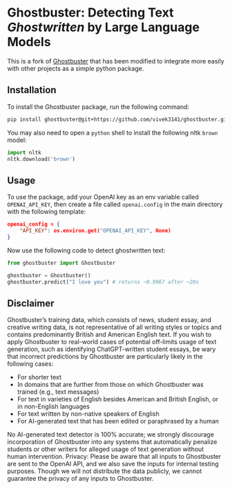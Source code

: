 # Ghostbuster: Detecting Text <i>Ghostwritten</i> by Large Language Models

This is a fork of [Ghostbuster](https://github.com/vivek3141/ghostbuster) that has been modified to integrate more easily with other projects as a simple python package.

## Installation

To install the Ghostbuster package, run the following command:

```bash
pip install ghostbuster@git+https://github.com/vivek3141/ghostbuster.git
```

You may also need to open a `python` shell to install the following nltk `brown` model:

```python
import nltk
nltk.download('brown')
```

## Usage

To use the package, add your OpenAI key as an env variable called `OPENAI_API_KEY`, then create a file called `openai.config` in the main directory with the following template:

```json
openai_config = {
    "API_KEY": os.environ.get("OPENAI_API_KEY", None)
}
```

Now use the following code to detect ghostwritten text:

```python
from ghostbuster import Ghostbuster

ghostbuster = Ghostbuster()
ghostbuster.predict("I love you") # returns ~0.9967 after ~20s
```

## Disclaimer

Ghostbuster’s training data, which consists of news, student essay, and creative writing data, is not representative of all writing styles or topics and contains predominantly British and American English text. If you wish to apply Ghostbuster to real-world cases of potential off-limits usage of text generation, such as identifying ChatGPT-written student essays, be wary that incorrect predictions by Ghostbuster are particularly likely in the following cases:

<ul>
<li> For shorter text
<li> In domains that are further from those on which Ghostbuster was trained (e.g., text messages)
<li> For text in varieties of English besides American and British English, or in non-English languages
<li> For text written by non-native speakers of English
<li> For AI-generated text that has been edited or paraphrased by a human
</ul>

No AI-generated text detector is 100% accurate; we strongly discourage incorporation of Ghostbuster into any systems that automatically penalize students or other writers for alleged usage of text generation without human intervention. Privacy: Please be aware that all inputs to Ghostbuster are sent to the OpenAI API, and we also save the inputs for internal testing purposes. Though we will not distribute the data publicly, we cannot guarantee the privacy of any inputs to Ghostbuster.

